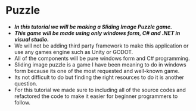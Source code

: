 # Puzzle

- **_In this tutorial we will be making a Sliding Image  Puzzle game._**
- **_This game will be made using only  windows form, C# and .NET in visual studio._**
- We will not be adding third party framework to make this application or use any games engine such as Unity or GODOT.
- All of the components will be pure windows form and C# programming.
- Sliding image puzzle is a game I have been meaning to do in windows form because its one of the most requested and well-known game.
- Its not difficult to do but finding the right resources to do it is another question.
- For this tutorial we made sure to including all of the source codes and refactored the code to make it easier for beginner programmers to follow.
